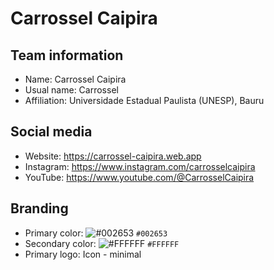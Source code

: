 # Carrossel Caipira

## Team information
- Name: Carrossel Caipira
- Usual name: Carrossel
- Affiliation: Universidade Estadual Paulista (UNESP), Bauru

## Social media
- Website: https://carrossel-caipira.web.app
- Instagram: https://www.instagram.com/carrosselcaipira
- YouTube: https://www.youtube.com/@CarrosselCaipira

## Branding
- Primary color: ![#002653](https://placehold.co/15x15/002653/002653.png) `#002653`
- Secondary color: ![#FFFFFF](https://placehold.co/15x15/FFFFFF/FFFFFF.png) `#FFFFFF`
- Primary logo: Icon - minimal
